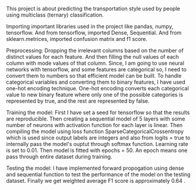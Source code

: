 This project is about predicting the transportation style used by people using multiclass (ternary) classification.

Importing important libraries used in the project like pandas, numpy, tensorflow. And from tensorflow, imported Dense, Sequential. And from sklearn.metrices, imported confusion matrix and f1 score. 

Preprocessing: 
  Dropping the irrelevant columns based on the number of distinct values for each feature. And then filling the null values of each column with mode values of that column. Since, I am going to use neural networks with tensorflow, and some features are categorical so, I need to convert them to numbers so that efficient model can be built. To  handle categorical variables and converting them to binary features, I have used one-hot encoding technique. One-hot encoding converts each categorical value to new binary feature where only one of the possible categories is represented by true, and the rest are represented by false.

Training the model: 
  First I have set a seed for tensorflow so that the results are reproducible.
  Then creating a sequential model of 5 layers with some number of neurons with activation function for each layer is linear. Then compiling the model using loss function SparseCategoricalCrossentropy which is used since output labels are integers and also from logits = true to internally pass the model's ouptut through softmax function. Learning rate is set to 0.01.
  Then model is fitted with epochs = 50. An epoch means one pass through entire dataset during training. 

Testing the model: 
  I have implemented forward propogation using dense and sequential function to test the performance of the model on the testing dataset. Finally we get weighted average F1 score is approximately 0.64 .
